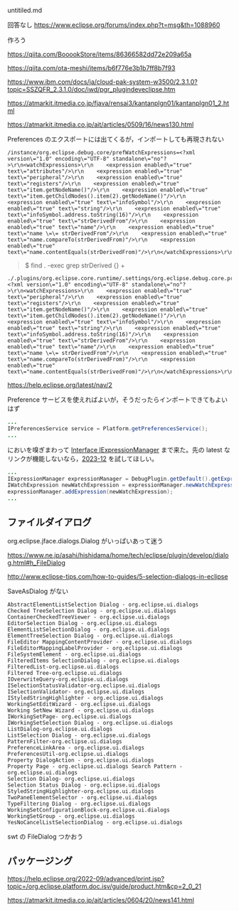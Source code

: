 untitiled.md

回答なし
https://www.eclipse.org/forums/index.php?t=msg&th=1088960

作ろう

https://qiita.com/BooookStore/items/86366582dd72e209a65a

https://qiita.com/ota-meshi/items/b6f776e3b1b7ff8b7f93

https://www.ibm.com/docs/ja/cloud-pak-system-w3500/2.3.1.0?topic=SSZQFR_2.3.1.0/doc/iwd/pgr_plugindeveclipse.htm

https://atmarkit.itmedia.co.jp/fjava/rensai3/kantanplgn01/kantanplgn01_2.html

https://atmarkit.itmedia.co.jp/ait/articles/0509/16/news130.html

Preferences のエクスポートには出てくるが，インポートしても再現されない

```
/instance/org.eclipse.debug.core/prefWatchExpressions=<?xml version\="1.0" encoding\="UTF-8" standalone\="no"?>\r\n<watchExpressions>\r\n    <expression enabled\="true" text\="attributes"/>\r\n    <expression enabled\="true" text\="peripheral"/>\r\n    <expression enabled\="true" text\="registers"/>\r\n    <expression enabled\="true" text\="item.getNodeName()"/>\r\n    <expression enabled\="true" text\="item.getChildNodes().item(2).getNodeName()"/>\r\n    <expression enabled\="true" text\="infoSymbol"/>\r\n    <expression enabled\="true" text\="string"/>\r\n    <expression enabled\="true" text\="infoSymbol.address.toString(16)"/>\r\n    <expression enabled\="true" text\="strDerivedFrom"/>\r\n    <expression enabled\="true" text\="name"/>\r\n    <expression enabled\="true" text\="name \=\= strDerivedFrom"/>\r\n    <expression enabled\="true" text\="name.compareTo(strDerivedFrom)"/>\r\n    <expression enabled\="true" text\="name.contentEquals(strDerivedFrom)"/>\r\n</watchExpressions>\r\n
```

> $ find . -exec grep strDerived {} \+

```
./.plugins/org.eclipse.core.runtime/.settings/org.eclipse.debug.core.prefs:prefWatchExpressions=<?xml version\="1.0" encoding\="UTF-8" standalone\="no"?>\r\n<watchExpressions>\r\n    <expression enabled\="true" text\="peripheral"/>\r\n    <expression enabled\="true" text\="registers"/>\r\n    <expression enabled\="true" text\="item.getNodeName()"/>\r\n    <expression enabled\="true" text\="item.getChildNodes().item(2).getNodeName()"/>\r\n    <expression enabled\="true" text\="infoSymbol"/>\r\n    <expression enabled\="true" text\="string"/>\r\n    <expression enabled\="true" text\="infoSymbol.address.toString(16)"/>\r\n    <expression enabled\="true" text\="strDerivedFrom"/>\r\n    <expression enabled\="true" text\="name"/>\r\n    <expression enabled\="true" text\="name \=\= strDerivedFrom"/>\r\n    <expression enabled\="true" text\="name.compareTo(strDerivedFrom)"/>\r\n    <expression enabled\="true" text\="name.contentEquals(strDerivedFrom)"/>\r\n</watchExpressions>\r\n
```

https://help.eclipse.org/latest/nav/2

Preference サービスを使えればよいが，そうだったらインポートできてもよいはず

``` java
...
IPreferencesService service = Platform.getPreferencesService();
...
```

においを嗅ぎまわって [Interface IExpressionManager](https://help.eclipse.org/latest/rtopic/org.eclipse.platform.doc.isv/reference/api/org/eclipse/debug/core/IExpressionManager.html) まで来た。先の latest なリンクが機能しないなら，[2023-12](https://help.eclipse.org/2023-12/rtopic/org.eclipse.platform.doc.isv/reference/api/org/eclipse/debug/core/IExpressionManager.html) を試してほしい。

``` java
...
IExpressionManager expressionManager = DebugPlugin.getDefault().getExpressionManager();
IWatchExpression newWatchExpression = expressionManager.newWatchExpression("piyo");
expressionManager.addExpression(newWatchExpression);
...
```

## ファイルダイアログ

org.eclipse.jface.dialogs.Dialog がいっぱいあって迷う

https://www.ne.jp/asahi/hishidama/home/tech/eclipse/plugin/develop/dialog.html#h_FileDialog

http://www.eclipse-tips.com/how-to-guides/5-selection-dialogs-in-eclipse

SaveAsDialog がない

```
AbstractElementListSelection Dialog - org.eclipse.ui.dialogs
Checked TreeSelection Dialog - org.eclipse.ui.dialogs
ContainerCheckedTreeViewer - org.eclipse.ui.dialogs
EditorSelection Dialog - org.eclipse.ui.dialogs
ElementListSelectionDialog - org.eclipse.ui.dialogs
ElementTreeSelection Dialog - org.eclipse.ui.dialogs
FileEditor MappingContentProvider - org.eclipse.ui.dialogs
FileEditorMappingLabelProvider - org.eclipse.ui.dialogs
FileSystemElement - org.eclipse.ui.dialogs
FilteredItems SelectionDialog - org.eclipse.ui.dialogs
FilteredList-org.eclipse.ui.dialogs
Filtered Tree-org.eclipse.ui.dialogs
IOverwriteQuery-org.eclipse.ui.dialogs
ISelectionStatusValidator-org.eclipse.ui.dialogs
ISelectionValidator- org.eclipse.ui.dialogs
IStyledStringHighlighter - org.eclipse.ui.dialogs
WorkingSetEditWizard - org.eclipse.ui.dialogs
Working SetNew Wizard - org.eclipse.ui.dialogs
IWorkingSetPage- org.eclipse.ui.dialogs
IWorkingSetSelection Dialog - org.eclipse.ui.dialogs
ListDialog-org.eclipse.ui.dialogs
ListSelection Dialog - org.eclipse.ui.dialogs
PatternFilter-org.eclipse.ui.dialogs
PreferenceLinkArea - org.eclipse.ui.dialogs
PreferencesUtil-org.eclipse.ui.dialogs
Property DialogAction - org.eclipse.ui.dialogs
Property Page - org.eclipse.ui.dialogs Search Pattern - org.eclipse.ui.dialogs
Selection Dialog- org.eclipse.ui.dialogs
Selection Status Dialog - org.eclipse.ui.dialogs
StyledStringHighlighter-org.eclipse.ui.dialogs
TwoPaneElementSelector - org.eclipse.ui.dialogs
TypeFiltering Dialog - org.eclipse.ui.dialogs
WorkingSetConfigurationBlock-org.eclipse.ui.dialogs
WorkingSetGroup - org.eclipse.ui.dialogs
YesNoCancelListSelectionDialog - org.eclipse.ui.dialogs
```

swt の FileDialog つかおう

## パッケージング

https://help.eclipse.org/2022-09/advanced/print.jsp?topic=/org.eclipse.platform.doc.isv/guide/product.htm&cp=2_0_21

https://atmarkit.itmedia.co.jp/ait/articles/0604/20/news141.html
